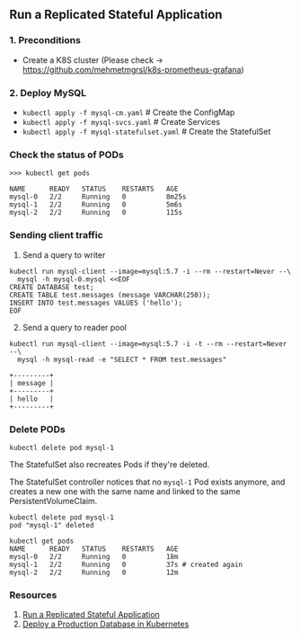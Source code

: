 ## Run a Replicated Stateful Application

### 1. Preconditions
- Create a K8S cluster (Please check -> https://github.com/mehmetmgrsl/k8s-prometheus-grafana)

### 2. Deploy MySQL

- ```kubectl apply -f mysql-cm.yaml``` # Create the ConfigMap
- ```kubectl apply -f mysql-svcs.yaml``` # Create Services
- ```kubectl apply -f mysql-statefulset.yaml``` # Create the StatefulSet

### Check the status of PODs

```
>>> kubectl get pods

NAME      READY   STATUS    RESTARTS   AGE
mysql-0   2/2     Running   0          8m25s
mysql-1   2/2     Running   0          5m6s
mysql-2   2/2     Running   0          115s
```

### Sending client traffic 

1. Send a query to writer

```
kubectl run mysql-client --image=mysql:5.7 -i --rm --restart=Never --\
  mysql -h mysql-0.mysql <<EOF
CREATE DATABASE test;
CREATE TABLE test.messages (message VARCHAR(250));
INSERT INTO test.messages VALUES ('hello');
EOF
```

2. Send a query to reader pool

```
kubectl run mysql-client --image=mysql:5.7 -i -t --rm --restart=Never --\
  mysql -h mysql-read -e "SELECT * FROM test.messages"

+---------+
| message |
+---------+
| hello   |
+---------+
```

### Delete PODs

```kubectl delete pod mysql-1```

The StatefulSet also recreates Pods if they're deleted.

The StatefulSet controller notices that no ```mysql-1``` Pod exists anymore, and creates a new one with the same name and linked to the same PersistentVolumeClaim.

```
kubectl delete pod mysql-1
pod "mysql-1" deleted

kubectl get pods
NAME      READY   STATUS    RESTARTS   AGE
mysql-0   2/2     Running   0          18m
mysql-1   2/2     Running   0          37s # created again
mysql-2   2/2     Running   0          12m
```

### Resources
1. [Run a Replicated Stateful Application
](https://kubernetes.io/docs/tasks/run-application/run-replicated-stateful-application/)
2. [Deploy a Production Database in Kubernetes](https://www.youtube.com/watch?v=UDXnyh0vtXw)